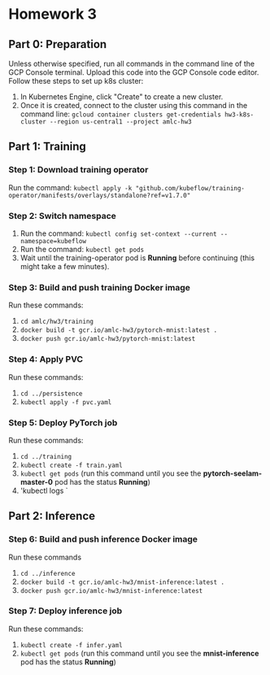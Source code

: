 # Homework 3

## Part 0: Preparation
Unless otherwise specified, run all commands in the command line of the GCP Console terminal. Upload this code into the GCP Console code editor. Follow these steps to set up k8s cluster:

1. In Kubernetes Engine, click "Create" to create a new cluster.
2. Once it is created, connect to the cluster using this command in the command line: `gcloud container clusters get-credentials hw3-k8s-cluster --region us-central1 --project amlc-hw3`

## Part 1: Training

### Step 1: Download training operator
Run the command: `kubectl apply -k "github.com/kubeflow/training-operator/manifests/overlays/standalone?ref=v1.7.0"`

### Step 2: Switch namespace
1. Run the command: `kubectl config set-context --current --namespace=kubeflow`
2. Run the command: `kubectl get pods`
3. Wait until the training-operator pod is **Running** before continuing (this might take a few minutes).

### Step 3: Build and push training Docker image
Run these commands:
1. `cd amlc/hw3/training`
2. `docker build -t gcr.io/amlc-hw3/pytorch-mnist:latest .`
3. `docker push gcr.io/amlc-hw3/pytorch-mnist:latest`

### Step 4: Apply PVC
Run these commands:
1. `cd ../persistence`
2. `kubectl apply -f pvc.yaml`

### Step 5: Deploy PyTorch job
Run these commands:
1. `cd ../training`
2. `kubectl create -f train.yaml`
3. `kubectl get pods` (run this command until you see the **pytorch-seelam-master-0** pod has the status **Running**)
4. 'kubectl logs <name of master pod>`

## Part 2: Inference

### Step 6: Build and push inference Docker image
Run these commands
1. `cd ../inference`
2. `docker build -t gcr.io/amlc-hw3/mnist-inference:latest .`
3. `docker push gcr.io/amlc-hw3/mnist-inference:latest`

### Step 7: Deploy inference job
Run these commands: 
1. `kubectl create -f infer.yaml`
3. `kubectl get pods` (run this command until you see the **mnist-inference** pod has the status **Running**)